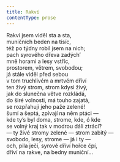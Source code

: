 ```yaml
---
title: Rakví
contentType: prose
---
```


Rakví jsem viděl sta a sta,  
muničních beden na tisíc,  
též po týdny robil jsem na nich;  
pach syrového dřeva zadých’  
mně horami a lesy vstříc,  
prostorem, větrem, svobodou;  
já stále viděl před sebou  
v tom truchlivém a mrtvém dříví  
ten živý strom, strom kdysi živý,  
jak do slunečna větve rozkládá,  
do širé volnosti, má touho zajatá,  
se rozpřahují jeho paže zelené!  
šumí a šeptá, zpívají na něm ptáci —  
kde ty’s byl doma, strome, kde, ó kde  
se volný kraj tak v modrou dáli ztrácí?  
— ty živé stromy zelené — strom zabitý —  
svobodo, lesy, strome — já i ty —  
och, pila ječí, syrové dříví hořce čpí,  
dříví na rakve, na bedny muniční…
